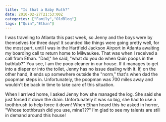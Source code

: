 ```yaml
---
title: "Is that a Baby Ruth?"
date: 2010-02-27T21:53:00Z
categories: ["Family","OldBlog"]
tags: ["Quin","Ethan"]
---
```


I was traveling to Atlanta this past week, so Jenny and the boys were by themselves for three days!  It sounded like things were going pretty well, for the most part, until I was in the Hartfield Jackson Airport in Atlanta awaiting my boarding call to return home to Milwaukee.  That was when I received a call from Ethan.  "Dad," he said, "what do you do when Quin poops in the bathtub?"  You see, I am the poop cleaner in our house.  If it manages to get into a diaper or into the toilet, Jenny has no issue dealing with it.  If, on the other hand, it ends up somewhere outside the "norm," that's when dad the poopman steps in.  Unfortunately, the poopman was 700 miles away and wouldn't be back in time to take care of this situation.

When I arrived home, I asked Jenny how she managed the log.  She said she just forced it down the drain.  Unfortunately it was so big, she had to use a toothbrush to help force it down!  When Ethan heard this he asked in horror, "Whose toothbrush did you use, mine???"  I'm glad to see my talents are still in demand around this house!
